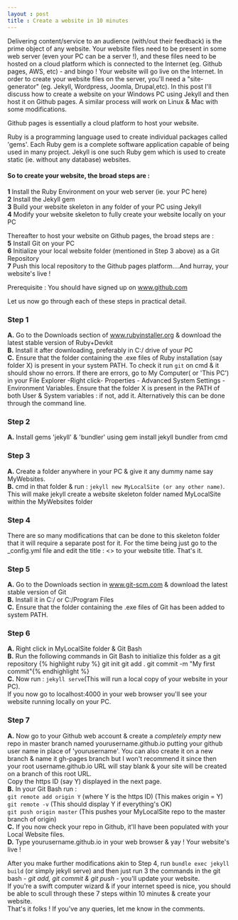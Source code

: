 ```yaml
---
layout : post
title : Create a website in 10 minutes
---
```


Delivering content/service to an audience (with/out their feedback) is the prime object of any website. Your website files need to be present in some web server (even your PC can be a server !), and these files need to be hosted on a cloud platform which is connected to the Internet (eg. Github pages, AWS, etc) - and bingo ! Your website will go live on the Internet.
In order to create your website files on the server, you'll need a "site-generator" (eg. Jekyll, Wordpress, Joomla, Drupal,etc).
In this post I'll discuss how to create a website on your Windows PC using Jekyll and then host it on Github pages. A similar process will work on Linux & Mac with some modifications.

Github pages is essentially a cloud platform to host your website.

Ruby is a programming language used to create individual packages called 'gems'. Each Ruby gem is a complete software application capable of being used in many project. Jekyll is one such Ruby gem which is used to create static (ie. without any database) websites. 

#### So to create your website, the broad steps are :

**1** 	Install the Ruby Environment on your web server (ie. your PC here)  
**2** 	Install the Jekyll gem  
**3** 	Build your website skeleton in any folder of your PC using Jekyll  
**4** 	Modify your website skeleton to fully create your website locally on your PC  

Thereafter to host your website on Github pages, the broad steps are :  
**5** 	Install Git on your PC  
**6** 	Initialize your local website folder (mentioned in Step 3 above) as a Git Repository  
**7** 	Push this local repository to the Github pages platform....And hurray, your website's live !

Prerequisite : You should have signed up on www.github.com

Let us now go through each of these steps in practical detail.

### Step 1
**A.**	Go to the Downloads section of www.rubyinstaller.org & download the latest stable version of Ruby+Devkit  
**B.**	Install it after downloading, preferably in C:/ drive of your PC  
**C.**	Ensure that the folder containing the .exe files of Ruby installation (say folder X) is present in your system PATH. To check it run `git` on cmd & it should show no errors. If there are errors, go to My Computer( or 'This PC') in your File Explorer -Right click- Properties - Advanced System Settings - Environment Variables. Ensure that the folder X is present in the PATH of both User & System variables : if not, add it. Alternatively this can be done through the command line.  

### Step 2
**A.** Install gems 'jekyll' & 'bundler' using gem install jekyll bundler from cmd

### Step 3
**A.** Create a folder anywhere in your PC & give it any dummy name say MyWebsites.  
**B.** cmd in that folder & run : `jekyll new MyLocalSite (or any other name)`.  This will make jekyll create a website skeleton folder named MyLocalSite within the MyWebsites folder

### Step 4
There are so many modifications that can be done to this skeleton folder that it will require a separate post for it. For the time being just go to the _config.yml file and edit the title : <> to your website title. That's it.

### Step 5
**A.** Go to the Downloads section in www.git-scm.com & download the latest stable version of Git  
**B.** Install it in C:/ or C:/Program Files  
**C.** Ensure that the folder containing the .exe files of Git has been added to system PATH.  

### Step 6
**A.** Right click in MyLocalSite folder & Git Bash   
**B.** Run the following commands in Git Bash to initialize this folder as a git repository
	{% highlight ruby %}
	git init 
	git add .
	git commit -m "My first commit"{% endhighlight %}  
**C.**  Now run : `jekyll serve`(This will run a local copy of your website in your PC).  
	If you now go to localhost:4000 in your web browser you'll see your website running locally on your PC.
	
	
### Step 7	
**A.** Now go to your Github web account & create a *completely empty* new repo in master branch named yourusername.github.io putting your github user name in place of 'yourusername'. You can also create it on a new branch & name it gh-pages branch but I won't recommend it since then your root username.github.io URL will stay blank & your site will be created on a branch of this root URL.  
Copy the https ID (say Y) displayed in the next page.   
**B.** In your Git Bash run :  
	`git remote add origin Y` (where Y is the https ID) (This makes origin = Y)  
	`git remote -v`  (This should display Y if everything's OK)  
	`git push origin master` (This pushes your MyLocalSite repo to the master branch of origin)  
**C.** If you now check your repo in Github, it'll have been populated with your Local Website files.  
**D.** Type yourusername.github.io in your web browser & yay ! Your website's live !

After you make further modifications akin to Step 4, run `bundle exec jekyll build` (or simply jekyll serve) and then just run 3 the commands in the git bash - _git add, git commit & git push_ - you'll update your website.  
If you're a swift computer wizard & if your internet speed is nice, you should be able to scull through these 7 steps within 10 minutes & create your website.  
That's it folks ! If you've any queries, let me know in the comments. 




















